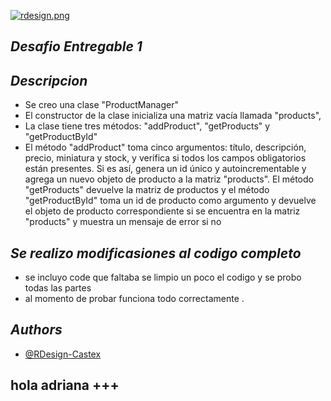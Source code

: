 
[![rdesign.png](https://i.postimg.cc/JnrKqr20/rdesign.png)](https://postimg.cc/bG5QYh8f)


## *Desafio Entregable 1*

## *Descripcion*

- Se creo una clase "ProductManager"
- El constructor de la clase inicializa una matriz vacía llamada "products",
- La clase tiene tres métodos: "addProduct", "getProducts" y "getProductById"
- El método "addProduct" toma cinco argumentos: título, descripción, precio, miniatura y stock, y verifica si todos los campos obligatorios están presentes. Si es así, genera un id único y autoincrementable y agrega un nuevo objeto de producto a la matriz "products". El método "getProducts" devuelve la matriz de productos y el método "getProductById" toma un id de producto como argumento y devuelve el objeto de producto correspondiente si se encuentra en la matriz "products" y muestra un mensaje de error si no

## *Se realizo modificasiones al codigo completo*

- se incluyo code que faltaba se limpio un poco el codigo y se probo todas las partes
- al momento de probar funciona todo correctamente .


## *Authors*

- [@RDesign-Castex](https://github.com/RDesign-Castex)
  


 ## hola adriana +++